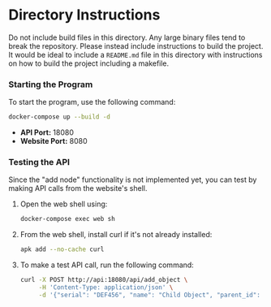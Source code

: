 # Directory Instructions

Do not include build files in this directory. Any large binary files tend to break the repository. Please instead include instructions to build the project. It would be ideal to include a `README.md` file in this directory with instructions on how to build the project including a makefile.


### Starting the Program
To start the program, use the following command:

```bash
docker-compose up --build -d
```

- **API Port:** 18080
- **Website Port:** 8080

### Testing the API
Since the "add node" functionality is not implemented yet, you can test by making API calls from the website's shell.

1. Open the web shell using:

    ```bash
    docker-compose exec web sh
    ```

2. From the web shell, install curl if it's not already installed:

    ```bash
    apk add --no-cache curl
    ```

3. To make a test API call, run the following command:

    ```bash
    curl -X POST http://api:18080/api/add_object \
         -H 'Content-Type: application/json' \
         -d '{"serial": "DEF456", "name": "Child Object", "parent_id": 1}'
    ```
